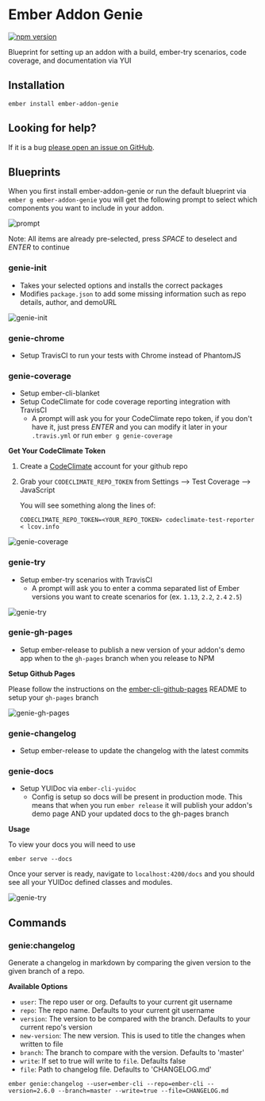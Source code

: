 # Ember Addon Genie

[![npm version](https://badge.fury.io/js/ember-addon-genie.svg)](http://badge.fury.io/js/ember-addon-genie)

Blueprint for setting up an addon with a build, ember-try scenarios, code coverage, and documentation via YUI

## Installation

```
ember install ember-addon-genie
```

## Looking for help?
If it is a bug [please open an issue on GitHub](http://github.com/offirgolan/ember-addon-genie/issues).


## Blueprints

When you first install ember-addon-genie or run the default blueprint via
`ember g ember-addon-genie` you will get the following prompt to select which
components you want to include in your addon.

![prompt](http://i.imgur.com/hZR0axZ.png)

Note: All items are already pre-selected, press _SPACE_ to deselect and _ENTER_ to continue

### genie-init

- Takes your selected options and installs the correct packages
- Modifies `package.json` to add some missing information such as repo details, author, and demoURL

![genie-init](http://i.imgur.com/GBnWzBI.png)

### genie-chrome

- Setup TravisCI to run your tests with Chrome instead of PhantomJS

### genie-coverage

- Setup ember-cli-blanket
- Setup CodeClimate for code coverage reporting integration with TravisCI
    - A prompt will ask you for your CodeClimate repo token, if you don't have it, just press _ENTER_ and you can modify it later in your `.travis.yml` or run `ember g genie-coverage`

__Get Your CodeClimate Token__

1. Create a [CodeClimate](https://codeclimate.com) account for your github repo
2. Grab your `CODECLIMATE_REPO_TOKEN` from Settings --> Test Coverage --> JavaScript

    You will see something along the lines of:

    ```
    CODECLIMATE_REPO_TOKEN=<YOUR_REPO_TOKEN> codeclimate-test-reporter < lcov.info
    ```

![genie-coverage](http://i.imgur.com/kim7WRx.png)

### genie-try

- Setup ember-try scenarios with TravisCI
    - A prompt will ask you to enter a comma separated list of Ember versions you want to create scenarios for (ex. `1.13`, `2.2`, `2.4` `2.5`)

![genie-try](http://i.imgur.com/BEGGEqy.png)

### genie-gh-pages

- Setup ember-release to publish a new version of your addon's demo app when to the `gh-pages` branch when you release to NPM

__Setup Github Pages__

Please follow the instructions on the  [ember-cli-github-pages](https://github.com/poetic/ember-cli-github-pages) README to setup your `gh-pages` branch

![genie-gh-pages](http://i.imgur.com/4qXmtDK.png)

### genie-changelog

- Setup ember-release to update the changelog with the latest commits

### genie-docs

- Setup YUIDoc via `ember-cli-yuidoc`
    - Config is setup so docs will be present in production mode. This means that when you run `ember release` it will publish your addon's demo page AND your updated docs to the gh-pages branch

__Usage__

To view your docs you will need to use

```
ember serve --docs
```

Once your server is ready, navigate to `localhost:4200/docs` and you should see all your YUIDoc defined classes and modules.

![genie-try](http://i.imgur.com/BEGGEqy.png)

## Commands

### genie:changelog

Generate a changelog in markdown by comparing the given version to the given branch of a repo.

__Available Options__

- `user`: The repo user or org. Defaults to your current git username
- `repo`: The repo name. Defaults to your current git username
- `version`: The version to be compared with the branch. Defaults to your current repo's version
- `new-version`: The new version. This is used to title the changes when written to file
- `branch`: The branch to compare with the version. Defaults to 'master'
- `write`: If set to true will write to `file`. Defaults false
- `file`: Path to changelog file. Defaults to 'CHANGELOG.md'

```
ember genie:changelog --user=ember-cli --repo=ember-cli --version=2.6.0 --branch=master --write=true --file=CHANGELOG.md
```
